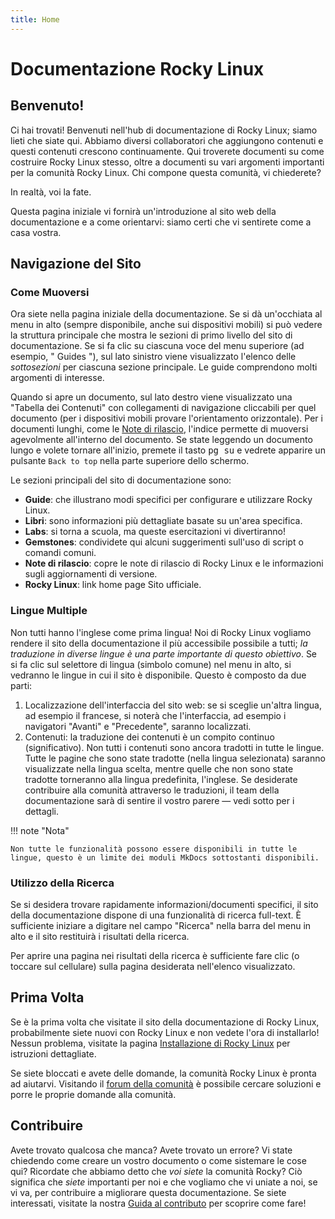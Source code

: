 ```yaml
---
title: Home
---
```


# Documentazione Rocky Linux

## Benvenuto!

Ci hai trovati! Benvenuti nell'hub di documentazione di Rocky Linux; siamo lieti che siate qui. Abbiamo diversi collaboratori che aggiungono contenuti e questi contenuti crescono continuamente. Qui troverete documenti su come costruire Rocky Linux stesso, oltre a documenti su vari argomenti importanti per la comunità Rocky Linux. Chi compone questa comunità, vi chiederete?

In realtà, voi la fate.

Questa pagina iniziale vi fornirà un'introduzione al sito web della documentazione e a come orientarvi: siamo certi che vi sentirete come a casa vostra.

## Navigazione del Sito

### Come Muoversi

Ora siete nella pagina iniziale della documentazione. Se si dà un'occhiata al menu in alto (sempre disponibile, anche sui dispositivi mobili) si può vedere la struttura principale che mostra le sezioni di primo livello del sito di documentazione. Se si fa clic su ciascuna voce del menu superiore (ad esempio, " Guides "), sul lato sinistro viene visualizzato l'elenco delle *sottosezioni* per ciascuna sezione principale. Le guide comprendono molti argomenti di interesse.

Quando si apre un documento, sul lato destro viene visualizzato una "Tabella dei Contenuti" con collegamenti di navigazione cliccabili per quel documento (per i dispositivi mobili provare l'orientamento orizzontale). Per i documenti lunghi, come le [Note di rilascio](release_notes/8_8.md), l'indice permette di muoversi agevolmente all'interno del documento. Se state leggendo un documento lungo e volete tornare all'inizio, premete il tasto <kbd>pg su</kbd> e vedrete apparire un pulsante `Back to top` nella parte superiore dello schermo.

Le sezioni principali del sito di documentazione sono:

* **Guide**: che illustrano modi specifici per configurare e utilizzare Rocky Linux.
* **Libri**: sono informazioni più dettagliate basate su un'area specifica.
* **Labs**: si torna a scuola, ma queste esercitazioni vi divertiranno!
* **Gemstones**: condividete qui alcuni suggerimenti sull'uso di script o comandi comuni.
* **Note di rilascio**: copre le note di rilascio di Rocky Linux e le informazioni sugli aggiornamenti di versione.
* **Rocky Linux**: link home page Sito ufficiale.

### Lingue Multiple

Non tutti hanno l'inglese come prima lingua! Noi di Rocky Linux vogliamo rendere il sito della documentazione il più accessibile possibile a tutti; *la traduzione in diverse lingue è una parte importante di questo obiettivo*. Se si fa clic sul selettore di lingua (simbolo comune) nel menu in alto, si vedranno le lingue in cui il sito è disponibile. Questo è composto da due parti:

1. Localizzazione dell'interfaccia del sito web: se si sceglie un'altra lingua, ad esempio il francese, si noterà che l'interfaccia, ad esempio i navigatori "Avanti" e "Precedente", saranno localizzati.
1. Contenuti: la traduzione dei contenuti è un compito continuo (significativo). Non tutti i contenuti sono ancora tradotti in tutte le lingue. Tutte le pagine che sono state tradotte (nella lingua selezionata) saranno visualizzate nella lingua scelta, mentre quelle che non sono state tradotte torneranno alla lingua predefinita, l'inglese. Se desiderate contribuire alla comunità attraverso le traduzioni, il team della documentazione sarà di sentire il vostro parere — vedi sotto per i dettagli.

!!! note "Nota"

    Non tutte le funzionalità possono essere disponibili in tutte le lingue, questo è un limite dei moduli MkDocs sottostanti disponibili.

### Utilizzo della Ricerca

Se si desidera trovare rapidamente informazioni/documenti specifici, il sito della documentazione dispone di una funzionalità di ricerca full-text. È sufficiente iniziare a digitare nel campo "Ricerca" nella barra del menu in alto e il sito restituirà i risultati della ricerca.

Per aprire una pagina nei risultati della ricerca è sufficiente fare clic (o toccare sul cellulare) sulla pagina desiderata nell'elenco visualizzato.

## Prima Volta

Se è la prima volta che visitate il sito della documentazione di Rocky Linux, probabilmente siete nuovi con Rocky Linux e non vedete l'ora di installarlo! Nessun problema, visitate la pagina [Installazione di Rocky Linux](guides/installation.md) per istruzioni dettagliate.

Se siete bloccati e avete delle domande, la comunità Rocky Linux è pronta ad aiutarvi. Visitando il [forum della comunità](https://forums.rockylinux.org) è possibile cercare soluzioni e porre le proprie domande alla comunità.

## Contribuire

Avete trovato qualcosa che manca? Avete trovato un errore? Vi state chiedendo come creare un vostro documento o come sistemare le cose qui? Ricordate che abbiamo detto che *voi siete* la comunità Rocky? Ciò significa che *siete* importanti per noi e che vogliamo che vi uniate a noi, se vi va, per contribuire a migliorare questa documentazione. Se siete interessati, visitate la nostra [Guida al contributo](https://github.com/rocky-linux/documentation/blob/main/README.md) per scoprire come fare!
